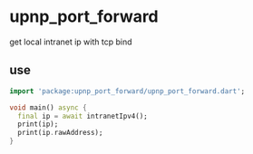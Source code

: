 <!-- 本文件由 ./readme.make.md 自动生成，请不要直接修改此文件 -->

# upnp_port_forward

get local intranet ip with tcp bind

## use

```dart
import 'package:upnp_port_forward/upnp_port_forward.dart';

void main() async {
  final ip = await intranetIpv4();
  print(ip);
  print(ip.rawAddress);
}

```
